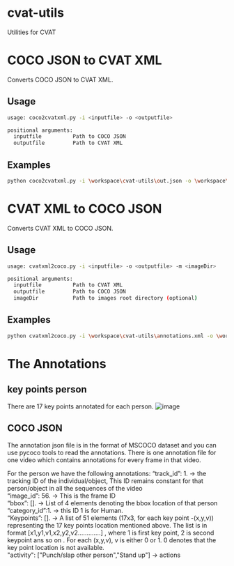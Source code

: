 # cvat-utils
Utilities for CVAT

# COCO JSON to CVAT XML

Converts COCO JSON to CVAT XML.

## Usage

```bash
usage: coco2cvatxml.py -i <inputfile> -o <outputfile>

positional arguments:
  inputfile          Path to COCO JSON
  outputfile         Path to CVAT XML

```

## Examples

```bash
python coco2cvatxml.py -i \workspace\cvat-utils\out.json -o \workspace\cvat-utils\annotations.xml
```

# CVAT XML to COCO JSON

Converts CVAT XML to COCO JSON.

## Usage

```bash
usage: cvatxml2coco.py -i <inputfile> -o <outputfile> -m <imageDir>

positional arguments:
  inputfile          Path to CVAT XML
  outputfile         Path to COCO JSON
  imageDir           Path to images root directory (optional)

```

## Examples

```bash
python cvatxml2coco.py -i \workspace\cvat-utils\annotations.xml -o \workspace\cvat-utils\out.json -m \workspace\cvat-utils\images\
```

# The Annotations

## key points person
There are 17 key points annotated for each person.
![image](https://user-images.githubusercontent.com/35894891/165474348-1b7f7082-37db-4ff9-8cf8-0b5d3130565a.png)

## COCO JSON
The annotation json file is in the format of MSCOCO dataset and you can use pycoco tools to read the annotations.
There is one annotation file for one video which contains annotations for every frame in that video. 

For the person we have the following annotations:
“track_id”: 1. → the tracking ID of the individual/object, This ID remains constant for that person/object in all the sequences of the video<br />
“image_id”: 56. → This is the frame ID<br />
“bbox”: []. → List of 4 elements denoting the bbox location of that person<br />
“category_id”:1. → this ID 1 is for Human.<br />
“Keypoints”: []. → A list of 51 elements (17x3, for each key point -(x,y,v)) representing the 17 key points location mentioned above. The list is in format [x1,y1,v1,x2,y2,v2………….] , where 1 is first key point, 2 is second keypoint ans so on . For each (x,y,v), v is either 0 or 1. 0 denotes that the key point location is not available.<br />
"activity": ["Punch/slap other person","Stand up"] → actions

